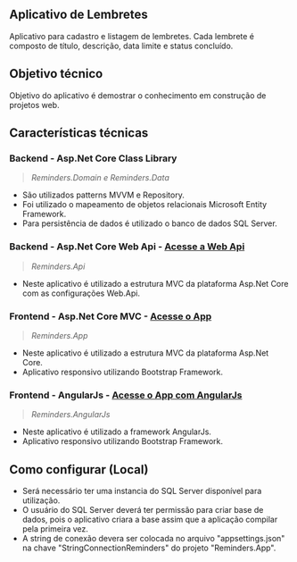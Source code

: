 ## Aplicativo de Lembretes

Aplicativo para cadastro e listagem de lembretes. 
Cada lembrete é composto de título, descrição, data limite e status concluído.

## Objetivo técnico

Objetivo do aplicativo é demostrar o conhecimento em construção de projetos web.
	
## Características técnicas 
	
### Backend - Asp.Net Core Class Library

> *Reminders.Domain e Reminders.Data*
- São utilizados patterns MVVM e Repository.
- Foi utilizado o mapeamento de objetos relacionais Microsoft Entity Framework.
- Para persistência de dados é utilizado o banco de dados SQL Server.

### Backend - Asp.Net Core Web Api - [Acesse a Web Api](http://reminderscoreapi.azurewebsites.net/swagger/ui/)

> *Reminders.Api*
- Neste aplicativo é utilizado a estrutura MVC da plataforma Asp.Net Core com as configurações Web.Api.

### Frontend - Asp.Net Core MVC - [Acesse o App](http://reminderscoreapp.azurewebsites.net/)
  
> *Reminders.App*
- Neste aplicativo é utilizado a estrutura MVC da plataforma Asp.Net Core.
- Aplicativo responsivo utilizando Bootstrap Framework.

### Frontend - AngularJs - [Acesse o App com AngularJs](http://remindersangular.azurewebsites.net/)
	
> *Reminders.AngularJs*
- Neste aplicativo é utilizado a framework AngularJs.
- Aplicativo responsivo utilizando Bootstrap Framework.
	
## Como configurar (Local)

- Será necessário ter uma instancia do SQL Server disponível para utilização. 
- O usuário do SQL Server deverá ter permissão para criar base de dados, pois o aplicativo criara a base assim que a aplicação compilar pela primeira vez. 
- A string de conexão devera ser colocada no arquivo "appsettings.json" na chave "StringConnectionReminders" do projeto "Reminders.App".
